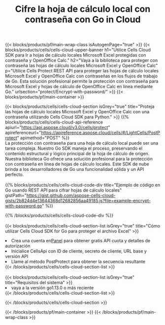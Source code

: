 ﻿---
title:  Cifre la hoja de cálculo local con contraseña con Go in Cloud
description:  API y SDK en la nube para proteger Microsoft Excel y OpenOffice Calc con Go. Cifre hojas de cálculo locales con contraseña mediante el SDK Cells Cloud API para Go.
---
{{< blocks/products/pf/main-wrap-class isAutogenPage="true" >}}
{{< blocks/products/cells/cells-cloud-upper-banner h1="Utilice Cells Cloud SDK para Ir a hojas de cálculo locales Microsoft Excel protegidas con contraseña y OpenOffice Calc." h2="Vaya a la biblioteca para proteger con contraseña las hojas de cálculo locales Microsoft Excel y OpenOffice Calc" p="Utilice Cells Protect REST API para proteger las hojas de cálculo locales Microsoft Excel y OpenOffice Calc con contraseñas en los flujos de trabajo de Go. Esta solución profesional permite la protección con contraseña para Microsoft Excel y hojas de cálculo de OpenOffice Calc en línea mediante Go." urlsection="protect/Encrypt-with-password/" >}}
{{< blocks/products/pf/main-container >}}

{{< blocks/products/cells/cells-cloud-section isGrey="true" title="Proteja las hojas de cálculo locales Microsoft Excel y OpenOffice Calc con una contraseña utilizando Cells Cloud SDK para Python." >}}
{{% blocks/products/cells/cells-cloud-api-reference apiurl="https://api.aspose.cloud/v3.0/cells/protect" apireferenceurl="https://apireference.aspose.cloud/cells/#/LightCells/PostProtect" apimethod="POST" %}}
<br/>
La protección con contraseña para una hoja de cálculo local puede ser una tarea compleja. Nuestro Go SDK maneja el proceso, preservando el contenido estructural y lógico principal de la hoja de cálculo de origen. Nuestra biblioteca Go ofrece una solución profesional para la protección con contraseña en línea de hojas de cálculo locales. Este SDK de nube brinda a los desarrolladores de Go una funcionalidad sólida y un API perfecto.
<br/>
<br/>
{{% blocks/products/cells/cells-cloud-code-div title="Ejemplo de código en Go usando REST API para cifrar hojas de cálculo locales" gistPath="https://gist.github.com/aspose-cells-cloud-gists/2b824d4e13644368d12682856aa49185.js?file=example-encrypt-with-password.go" %}}
  
{{% /blocks/products/cells/cells-cloud-code-div %}}
<br/>
<br/>
{{< blocks/products/cells/cells-cloud-section-list isGrey="true" title="Cómo utilizar Cells Cloud SDK for Go para proteger el archivo Excel" >}}
<li> Crea una cuenta en<a href="https://dashboard.aspose.cloud/">Panel</a> para obtener gratis API cuota y detalles de autorización</li>
<li>Inicialice CellsApi con ID de cliente, secreto de cliente, URL base y versión API</li>
<li>Llame al método PostProtect para obtener la secuencia resultante</li>
{{< /blocks/products/cells/cells-cloud-section-list >}}
<br/>
<br/>
{{< blocks/products/cells/cells-cloud-section-list isGrey="true" title="Requisitos del sistema" >}}
<li>vaya a la versión go1.13.0 o más reciente</li>
{{< /blocks/products/cells/cells-cloud-section-list >}}

{{< /blocks/products/cells/cells-cloud-section >}}

{{< /blocks/products/pf/main-container >}}
{{< /blocks/products/pf/main-wrap-class >}}
